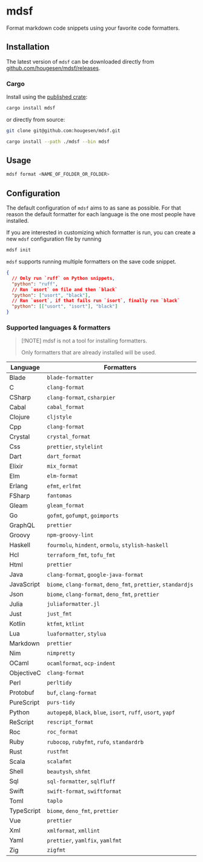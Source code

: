 # mdsf

Format markdown code snippets using your favorite code formatters.

## Installation

The latest version of `mdsf` can be downloaded directly from [github.com/hougesen/mdsf/releases](https://github.com/hougesen/mdsf/releases).

### Cargo

Install using the [published crate](https://crates.io/crates/mdsf):

```sh
cargo install mdsf
```

or directly from source:

```sh
git clone git@github.com:hougesen/mdsf.git

cargo install --path ./mdsf --bin mdsf
```

## Usage

```sh
mdsf format <NAME_OF_FOLDER_OR_FOLDER>
```

## Configuration

The default configuration of `mdsf` aims to as sane as possible. For that reason the default formatter for each language is the one most people have installed.

If you are interested in customizing which formatter is run, you can create a new `mdsf` configuration file by running

```sh
mdsf init
```

`mdsf` supports running multiple formatters on the save code snippet.

```json
{
  // Only run `ruff` on Python snippets,
  "python": "ruff",
  // Run `usort` on file and then `black`
  "python": ["usort", "black"],
  // Run `usort`, if that fails run `isort`, finally run `black`
  "python": [["usort", "isort"], "black"]
}
```

### Supported languages & formatters

> \[!NOTE\]
> mdsf is not a tool for installing formatters.
>
> Only formatters that are already installed will be used.

<!-- START_SECTION:supported-languages -->

| Language   | Formatters                                                    |
| ---------- | ------------------------------------------------------------- |
| Blade      | `blade-formatter`                                             |
| C          | `clang-format`                                                |
| CSharp     | `clang-format`, `csharpier`                                   |
| Cabal      | `cabal_format`                                                |
| Clojure    | `cljstyle`                                                    |
| Cpp        | `clang-format`                                                |
| Crystal    | `crystal_format`                                              |
| Css        | `prettier`, `stylelint`                                       |
| Dart       | `dart_format`                                                 |
| Elixir     | `mix_format`                                                  |
| Elm        | `elm-format`                                                  |
| Erlang     | `efmt`, `erlfmt`                                              |
| FSharp     | `fantomas`                                                    |
| Gleam      | `gleam_format`                                                |
| Go         | `gofmt`, `gofumpt`, `goimports`                               |
| GraphQL    | `prettier`                                                    |
| Groovy     | `npm-groovy-lint`                                             |
| Haskell    | `fourmolu`, `hindent`, `ormolu`, `stylish-haskell`            |
| Hcl        | `terraform_fmt`, `tofu_fmt`                                   |
| Html       | `prettier`                                                    |
| Java       | `clang-format`, `google-java-format`                          |
| JavaScript | `biome`, `clang-format`, `deno_fmt`, `prettier`, `standardjs` |
| Json       | `biome`, `clang-format`, `deno_fmt`, `prettier`               |
| Julia      | `juliaformatter.jl`                                           |
| Just       | `just_fmt`                                                    |
| Kotlin     | `ktfmt`, `ktlint`                                             |
| Lua        | `luaformatter`, `stylua`                                      |
| Markdown   | `prettier`                                                    |
| Nim        | `nimpretty`                                                   |
| OCaml      | `ocamlformat`, `ocp-indent`                                   |
| ObjectiveC | `clang-format`                                                |
| Perl       | `perltidy`                                                    |
| Protobuf   | `buf`, `clang-format`                                         |
| PureScript | `purs-tidy`                                                   |
| Python     | `autopep8`, `black`, `blue`, `isort`, `ruff`, `usort`, `yapf` |
| ReScript   | `rescript_format`                                             |
| Roc        | `roc_format`                                                  |
| Ruby       | `rubocop`, `rubyfmt`, `rufo`, `standardrb`                    |
| Rust       | `rustfmt`                                                     |
| Scala      | `scalafmt`                                                    |
| Shell      | `beautysh`, `shfmt`                                           |
| Sql        | `sql-formatter`, `sqlfluff`                                   |
| Swift      | `swift-format`, `swiftformat`                                 |
| Toml       | `taplo`                                                       |
| TypeScript | `biome`, `deno_fmt`, `prettier`                               |
| Vue        | `prettier`                                                    |
| Xml        | `xmlformat`, `xmllint`                                        |
| Yaml       | `prettier`, `yamlfix`, `yamlfmt`                              |
| Zig        | `zigfmt`                                                      |

<!-- END_SECTION:supported-languages -->
